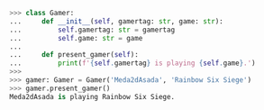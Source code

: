 ```python
>>> class Gamer:
...     def __init__(self, gamertag: str, game: str):
...         self.gamertag: str = gamertag
...         self.game: str = game
...
...     def present_gamer(self):
...         print(f'{self.gamertag} is playing {self.game}.')
>>>
>>> gamer: Gamer = Gamer('Meda2dAsada', 'Rainbow Six Siege')
>>> gamer.present_gamer()
Meda2dAsada is playing Rainbow Six Siege.
```
<!---
Meda2dAsada/Meda2dAsada is a ✨ special ✨ repository because its `README.md` (this file) appears on your GitHub profile.
You can click the Preview link to take a look at your changes.
--->
